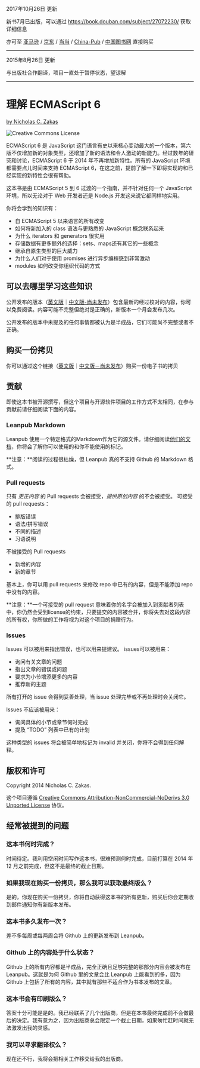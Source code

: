 2017年10月26日 更新

新书7月已出版，可以通过 https://book.douban.com/subject/27072230/ 获取详细信息

亦可至 [亚马逊](https://www.amazon.cn/%E6%B7%B1%E5%85%A5%E7%90%86%E8%A7%A3ES6-Nicholas-C-Zakas/dp/B071GW3JDP) / [京东](https://item.jd.com/12213616.html) / [当当](http://product.dangdang.com/25098207.html) / [China-Pub](http://product.china-pub.com/6011498) / [中国图书网](http://www.bookschina.com/7532154.htm) 直接购买

---

2015年8月26日 更新

与出版社合作翻译，项目一直处于暂停状态，望谅解

---

# 理解 ECMAScript 6

[by Nicholas C. Zakas](https://github.com/nzakas/understandinges6)

![Creative Commons License](http://i.creativecommons.org/l/by-nc-nd/3.0/88x31.png)

ECMAScript 6 是 JavaScript 这门语言有史以来核心变动最大的一个版本，第六版不仅增加新的对象类型，还增加了新的语法和令人激动的新能力。经过数年的研究和讨论，ECMAScript 6 于 2014 年不再增加新特性。所有的 JavaScript 环境都需要点儿时间来支持 ECMAScript 6，在这之前，提前了解一下即将实现的和已经实现的新特性会很有帮助。

这本书是由 ECMAScript 5 到 6 过渡的一个指南，并不针对任何一个 JavaScript 环境，所以无论对于 Web 开发者还是 Node.js 开发这来说它都同样地实用。

你将会学到的知识有：

* 自 ECMAScript 5 以来语言的所有改变
* 如何将新加入的 class 语法与更熟悉的 JavaScript 概念联系起来
* 为什么 iterators 和 generators 很实用
* 存储数据有更多额外的选择：sets、maps还有其它的一些概念
* 继承自原生类型的巨大威力
* 为什么人们对于使用 promises 进行异步编程感到非常激动
* modules 如何改变你组织代码的方式

## 可以去哪里学习这些知识

公开发布的版本（[英文版](https://leanpub.com/understandinges6)｜[中文版-尚未发布](https://leanpub.com/understandinges6-cn/read/)）包含最新的经过校对的内容，你可以免费阅读。内容可能不完整但绝对是正确的，新版本一个月会发布几次。

公开发布的版本中未提及的任何事情都被认为是半成品，它们可能尚不完整或者不正确。

## 购买一份拷贝

你可以通过这个链接（[英文版](https://leanpub.com/understandinges6)｜[中文版－尚未发布](https://leanpub.com/understandinges6)）购买一份电子书的拷贝

## 贡献

即使这本书被开源撰写，但这个项目与开源软件项目的工作方式不太相同，在参与贡献前请仔细阅读下面的内容。

### Leanpub Markdown

Leanpub 使用一个特定格式的Markdown作为它的源文件。请仔细阅读[他们的文档](https://leanpub.com/help/manual#leanpub-auto-styling-text)，你将会了解你可以使用的和你不能使用的标记。

**注意：**阅读的过程很枯燥，但 Leanpub 真的不支持 Github 的 Markdown 格式。

### Pull requests

只有 *更正内容* 的 Pull requests 会被接受，*提供原创内容* 的不会被接受。
可接受的 pull requests：

* 排版错误
* 语法/拼写错误
* 不同的描述
* 习语说明

不被接受的 Pull requests

* 新增的内容
* 新的章节

基本上，你可以用 pull requests 来修改 repo 中已有的内容，但是不能添加 repo 中没有的内容。

**注意：**一个可接受的 pull request 意味着你的名字会被加入到贡献者列表中，你仍然会受到license的约束，只要提交的内容被合并，你将失去对这段内容的所有权，你所做的工作将视为对这个项目的捐赠行为。

### Issues

Issues 可以被用来指出错误，也可以用来提建议。
issues可以被用来：

* 询问有关文章的问题
* 指出文章的错误或问题
* 要求为小节增添更多的内容
* 推荐新的主题

所有打开的 issue 会得到妥善处理，当 issue 处理完毕或不再处理时会关闭它。

Issues 不应该被用来：

* 询问具体的小节或章节何时完成
* 提及 “TODO” 列表中已有的计划

这种类型的 issues 将会被简单地标记为 invalid 并关闭，你将不会得到任何解释。

## 版权和许可

Copyright 2014 Nicholas C. Zakas.

这个项目遵循 [Creative Commons Attribution-NonCommercial-NoDerivs 3.0 Unported License](http://creativecommons.org/licenses/by-nc-nd/3.0/) 协议。

## 经常被提到的问题

### 这本书何时完成？

时间待定。我利用空闲时间写作这本书，很难预测何时完成，目前打算在 2014 年 12 月之前完成，但这不是最终的截止日期。

### 如果我现在购买一份拷贝，那么我可以获取最终版么？

是的，你现在购买一份拷贝，你将自动获得这本书的所有更新，购买后你会定期收到邮件通知你有新版本发布。

### 这本书多久发布一次？

差不多每周或每两周会将 Github 上的更新发布到 Leanpub。

### Github 上的内容处于什么状态？

Github 上的所有内容都是半成品，完全正确且足够完整的那部分内容会被发布在 Leanpub。这就是为何 Github 里的文章会比 Leanpub 上能看到的多，因为 Github 上包括了所有的内容，其中就有那些不适合作为书本发布的文章。

### 这本书会有印刷版么？

答案十分可能是是的。我已经联系了几个出版商，但是在本书最终完成前不会做最后的决定。我有意为之，因为出版商总会限定一个截止日期，如果匆忙赶时间就无法激发出我的灵感。

### 我可以寻求翻译权么？

现在还不行，我将会把相关工作移交给我的出版商。
